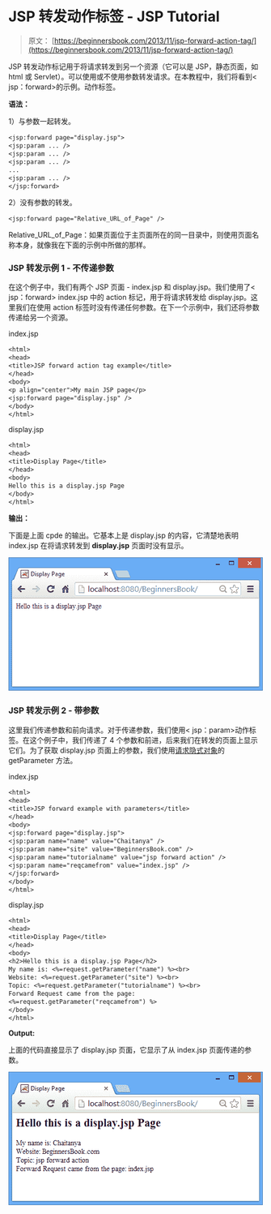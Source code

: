 # JSP 转发动作标签 - JSP Tutorial

> 原文： [https://beginnersbook.com/2013/11/jsp-forward-action-tag/](https://beginnersbook.com/2013/11/jsp-forward-action-tag/)

JSP 转发动作标记用于将请求转发到另一个资源（它可以是 JSP，静态页面，如 html 或 Servlet）。可以使用或不使用参数转发请求。在本教程中，我们将看到&lt; jsp：forward&gt;的示例。动作标签。

**语法：**

1）与参数一起转发。

```
<jsp:forward page="display.jsp"> 
<jsp:param ... /> 
<jsp:param ... /> 
<jsp:param ... /> 
...
<jsp:param ... /> 
</jsp:forward>
```

2）没有参数的转发。

```
<jsp:forward page="Relative_URL_of_Page" />
```

Relative_URL_of_Page：如果页面位于主页面所在的同一目录中，则使用页面名称本身，就像我在下面的示例中所做的那样。

### JSP 转发示例 1 - 不传递参数

在这个例子中，我们有两个 JSP 页面 - index.jsp 和 display.jsp。我们使用了&lt; jsp：forward&gt; index.jsp 中的 action 标记，用于将请求转发给 display.jsp。这里我们在使用 action 标签时没有传递任何参数。在下一个示例中，我们还将参数传递给另一个资源。

index.jsp

```
<html> 
<head>
<title>JSP forward action tag example</title>
</head>
<body> 
<p align="center">My main JSP page</p>
<jsp:forward page="display.jsp" /> 
</body> 
</html>
```

display.jsp

```
<html>
<head>
<title>Display Page</title>
</head>
<body>
Hello this is a display.jsp Page
</body>
</html>
```

**输出：**

下面是上面 cpde 的输出。它基本上是 display.jsp 的内容，它清楚地表明 index.jsp 在将请求转发到 **display.jsp** 页面时没有显示。

![JSPForward-Output](img/73b4897b68343893370487ffd11d4743.jpg)

### JSP 转发示例 2 - 带参数

这里我们传递参数和前向请求。对于传递参数，我们使用&lt; jsp：param&gt;动作标签。在这个例子中，我们传递了 4 个参数和前进，后来我们在转发的页面上显示它们。为了获取 display.jsp 页面上的参数，我们使用[请求隐式对象](https://beginnersbook.com/2013/11/jsp-implicit-object-request-with-examples/ "Request implicit object")的 getParameter 方法。

index.jsp

```
<html> 
<head>
<title>JSP forward example with parameters</title>
</head>
<body> 
<jsp:forward page="display.jsp"> 
<jsp:param name="name" value="Chaitanya" /> 
<jsp:param name="site" value="BeginnersBook.com" /> 
<jsp:param name="tutorialname" value="jsp forward action" /> 
<jsp:param name="reqcamefrom" value="index.jsp" /> 
</jsp:forward> 
</body> 
</html>
```

display.jsp

```
<html>
<head>
<title>Display Page</title>
</head>
<body>
<h2>Hello this is a display.jsp Page</h2>
My name is: <%=request.getParameter("name") %><br>
Website: <%=request.getParameter("site") %><br>
Topic: <%=request.getParameter("tutorialname") %><br>
Forward Request came from the page: <%=request.getParameter("reqcamefrom") %>
</body>
</html>
```

**Output:**

上面的代码直接显示了 display.jsp 页面，它显示了从 index.jsp 页面传递的参数。

![forward-param-output](img/c295f2d1097f295c5c01fd6d053120d0.jpg)